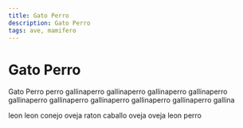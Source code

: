 ```yaml
---
title: Gato Perro
description: Gato Perro
tags: ave, mamifero
---
```


# Gato Perro

Gato Perro perro gallinaperro gallinaperro gallinaperro gallinaperro gallinaperro gallinaperro gallinaperro gallinaperro gallinaperro gallina

leon leon conejo oveja raton caballo oveja oveja leon perro